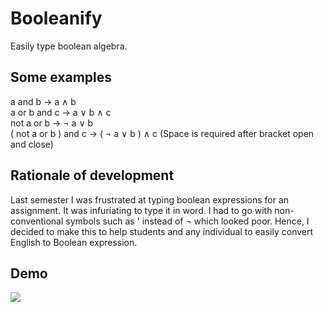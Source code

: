 # Booleanify
Easily type boolean algebra.

## Some examples
a and b → a ∧ b <br />
a or b and c → a ∨ b ∧ c <br />
not a or b → ¬ a ∨ b <br />
( not a or b ) and c → ( ¬ a ∨ b ) ∧ c (Space is required after bracket open and close) <br />

## Rationale of development
Last semester I was frustrated at typing boolean expressions for an assignment. It was infuriating to type it in word. I had to go with non-conventional symbols such as ' instead of ¬ which looked poor. Hence, I decided to make this to help students and any individual to easily convert English to Boolean expression.

## Demo
<a href="http://ishanjoshi.me/booleanify"><img src="http://ishanjoshi.me/booleanify/booleanify_demo.png"/></a>
